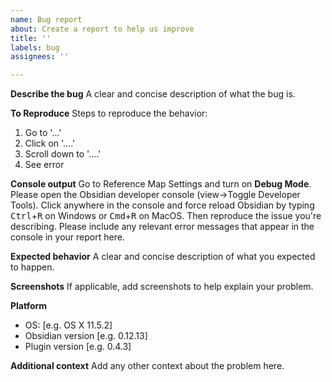 ```yaml
---
name: Bug report
about: Create a report to help us improve
title: ''
labels: bug
assignees: ''

---
```


**Describe the bug**
A clear and concise description of what the bug is.

**To Reproduce**
Steps to reproduce the behavior:
1. Go to '...'
2. Click on '....'
3. Scroll down to '....'
4. See error

**Console output**
Go to Reference Map Settings and turn on **Debug Mode**.
Please open the Obsidian developer console (view->Toggle Developer Tools). Click anywhere in the console and force reload Obsidian by typing <kbd>Ctrl</kbd>+<kbd>R</kbd> on Windows or <kbd>Cmd</kbd>+<kbd>R</kbd> on MacOS. Then reproduce the issue you're describing. Please include any relevant error messages that appear in the console in your report here.

**Expected behavior**
A clear and concise description of what you expected to happen.

**Screenshots**
If applicable, add screenshots to help explain your problem.

**Platform**
 - OS: [e.g. OS X 11.5.2]
 - Obsidian version [e.g. 0.12.13]
 - Plugin version [e.g. 0.4.3]

**Additional context**
Add any other context about the problem here.

